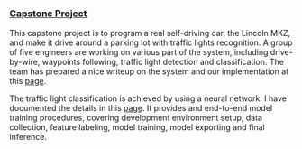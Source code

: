 ### **[Capstone Project](https://github.com/bitsurgeon/CarND_Capstone)**

This capstone project is to program a real self-driving car, the Lincoln MKZ, and make it drive around a parking lot with traffic lights recognition. A group of five engineers are working on various part of the system, including drive-by-wire, waypoints following, traffic light detection and classification. The team has prepared a nice writeup on the system and our implementation at this [page](https://github.com/bitsurgeon/CarND_Capstone/blob/master/README.md).

The traffic light classification is achieved by using a neural network. I have documented the details in this [page](https://github.com/bitsurgeon/CarND_TrafficLightClassifier). It provides and end-to-end model training procedures, covering development environment setup, data collection, feature labeling, model training, model exporting and final inference.
